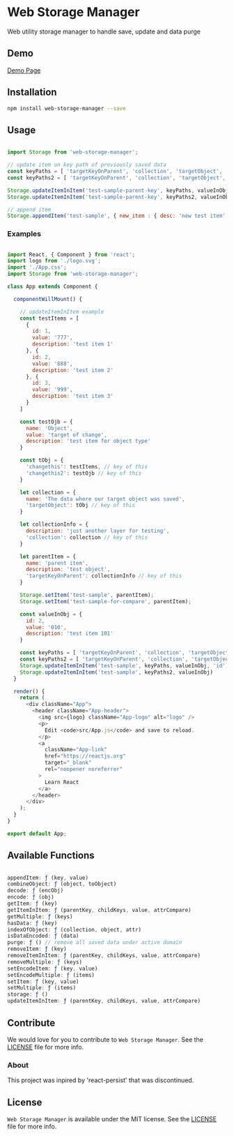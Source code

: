 # Web Storage Manager

Web utility storage manager to handle save, update and data purge

[npm_url]: https://www.npmjs.com/package/web-storage-manager

## Demo

[Demo Page](https://github.com/nferocious76/web-storage-manager-example)

## Installation

```bash
npm install web-storage-manager --save
```

## Usage

```js

import Storage from 'web-storage-manager';

// update item on key path of previously saved data
const keyPaths = [ 'targetKeyOnParent', 'collection', 'targetObject', 'changethis']
const keyPaths2 = [ 'targetKeyOnParent', 'collection', 'targetObject', 'changethis2']

Storage.updateItemInItem('test-sample-parent-key', keyPaths, valueInObj, 'id')
Storage.updateItemInItem('test-sample-parent-key', keyPaths2, valueInObj)

// append item
Storage.appendItem('test-sample', { new_item : { desc: 'new test item' } })

```

### Examples

```js

import React, { Component } from 'react';
import logo from './logo.svg';
import './App.css';
import Storage from 'web-storage-manager';

class App extends Component {

  componentWillMount() {

    // updateItemInItem example
    const testItems = [
      {
        id: 1,
        value: '777',
        description: 'test item 1'
      }, {
        id: 2,
        value: '888',
        description: 'test item 2'
      }, {
        id: 3,
        value: '999',
        description: 'test item 3'
      }
    ]

    const testOjb = {
      name: 'Object',
      value: 'target of change',
      description: 'test item for object type'
    }

    const tObj = {
      'changethis': testItems, // key of this
      'changethis2': testOjb // key of this
    }

    let collection = {
      name: 'The data where our target object was saved',
      'targetObject': tObj // key of this
    }

    let collectionInfo = {
      description: 'just another layer for testing',
      'collection': collection // key of this
    }

    let parentItem = {
      name: 'parent item',
      description: 'test object',
      'targetKeyOnParent': collectionInfo // key of this
    }

    Storage.setItem('test-sample', parentItem);
    Storage.setItem('test-sample-for-compare', parentItem);

    const valueInObj = {
      id: 2,
      value: '010',
      description: 'test item 101'
    }

    const keyPaths = [ 'targetKeyOnParent', 'collection', 'targetObject', 'changethis']
    const keyPaths2 = [ 'targetKeyOnParent', 'collection', 'targetObject', 'changethis2']
    Storage.updateItemInItem('test-sample', keyPaths, valueInObj, 'id')
    Storage.updateItemInItem('test-sample', keyPaths2, valueInObj)
  }

  render() {
    return (
      <div className="App">
        <header className="App-header">
          <img src={logo} className="App-logo" alt="logo" />
          <p>
            Edit <code>src/App.js</code> and save to reload.
          </p>
          <a
            className="App-link"
            href="https://reactjs.org"
            target="_blank"
            rel="noopener noreferrer"
          >
            Learn React
          </a>
        </header>
      </div>
    );
  }
}

export default App;

```

## Available Functions

```js

appendItem: ƒ (key, value)
combineObject: ƒ (object, toObject)
decode: ƒ (encObj)
encode: ƒ (obj)
getItem: ƒ (key)
getItemInItem: ƒ (parentKey, childKeys, value, attrCompare)
getMultiple: ƒ (keys)
hasData: ƒ (key)
indexOfObject: ƒ (collection, object, attr)
isDataEncoded: ƒ (data)
purge: ƒ () // remove all saved data under active domain
removeItem: ƒ (key)
removeItemInItem: ƒ (parentKey, childKeys, value, attrCompare)
removeMultiple: ƒ (keys)
setEncodeItem: ƒ (key, value)
setEncodeMultiple: ƒ (items)
setItem: ƒ (key, value)
setMultiple: ƒ (items)
storage: ƒ ()
updateItemInItem: ƒ (parentKey, childKeys, value, attrCompare)

```


## Contribute
We would love for you to contribute to `Web Storage Manager`. See the [LICENSE](https://github.com/nferocious76/web-storage-manager/blob/master/LICENSE) file for more info.

### About

This project was inpired by 'react-persist' that was discontinued.

## License

`Web Storage Manager` is available under the MIT license. See the [LICENSE](https://github.com/nferocious76/web-storage-manager/blob/master/LICENSE) file for more info.
